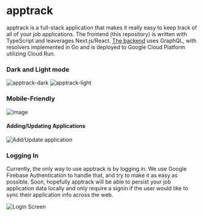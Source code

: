 # apptrack

apptrack is a full-stack application that makes it really easy to keep track of all of your job applications. The frontend (this repository) is written with TypeScript and leaverages Next.js/React. [The backend](https://github.com/petergeorgas/AppTrack_Server) uses GraphQL, with resolvers implemented in Go and is deployed to Google Cloud Platform utilizing Cloud Run.


### Dark and Light mode

![apptrack-dark](https://user-images.githubusercontent.com/21143531/174932480-0e3ae7b2-209d-4b11-b73e-87f2acd0589a.png)
![apptrack-light](https://user-images.githubusercontent.com/21143531/174933039-9a1a576e-d2ce-44e4-be12-6fa68f4db84f.png)

### Mobile-Friendly
![image](https://user-images.githubusercontent.com/21143531/174933610-4e087f0a-4872-4d46-b4fe-5d9e6a06e4ff.png)


#### Adding/Updating Applications

![Add/Update application](https://user-images.githubusercontent.com/21143531/174933711-1536dfce-e174-4a66-9658-bf8a7e394ea0.png)

### Logging In
Currently, the only way to use apptrack is by logging in. We use Google Firebase Authentication to handle that, and try to make it as easy as possible. Soon, hopefully apptrack will be able to persist your job application data locally and only require a signin if the user would like to sync their application info across the web. 

![Login Screen](https://user-images.githubusercontent.com/21143531/174934295-db7d8d55-dbba-4a4c-8985-a330e4daea21.png)




